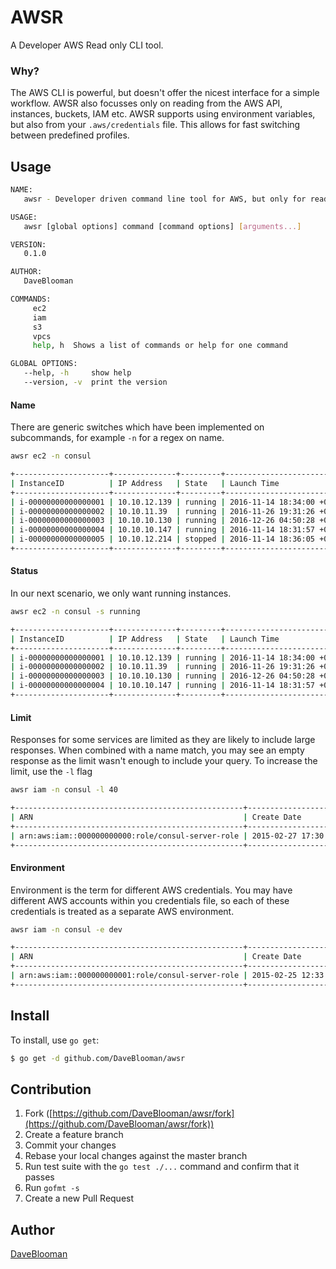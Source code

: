 # AWSR

A Developer AWS Read only CLI tool.  

### Why?

The AWS CLI is powerful, but doesn't offer the nicest interface for a simple workflow.  AWSR also focusses only on reading from the AWS API, instances, buckets, IAM etc.  AWSR supports using environment variables, but also from your `.aws/credentials` file.  This allows for fast switching between predefined profiles.

## Usage

```sh
NAME:
   awsr - Developer driven command line tool for AWS, but only for read.

USAGE:
   awsr [global options] command [command options] [arguments...]

VERSION:
   0.1.0

AUTHOR:
   DaveBlooman

COMMANDS:
     ec2
     iam
     s3
     vpcs
     help, h  Shows a list of commands or help for one command

GLOBAL OPTIONS:
   --help, -h     show help
   --version, -v  print the version
```


#### Name
There are generic switches which have been implemented on subcommands, for example `-n` for a regex on name.

```sh
awsr ec2 -n consul

+---------------------+--------------+---------+-------------------------------+--------+
| InstanceID          | IP Address   | State   | Launch Time                   | Name   |
+---------------------+--------------+---------+-------------------------------+--------+
| i-00000000000000001 | 10.10.12.139 | running | 2016-11-14 18:34:00 +0000 UTC | Consul |
| i-00000000000000002 | 10.10.11.39  | running | 2016-11-26 19:31:26 +0000 UTC | Consul |
| i-00000000000000003 | 10.10.10.130 | running | 2016-12-26 04:50:28 +0000 UTC | Consul |
| i-00000000000000004 | 10.10.10.147 | running | 2016-11-14 18:31:57 +0000 UTC | Consul |
| i-00000000000000005 | 10.10.12.214 | stopped | 2016-11-14 18:36:05 +0000 UTC | Consul |
+---------------------+--------------+---------+-------------------------------+--------+
```

#### Status
In our next scenario, we only want running instances.

```sh
awsr ec2 -n consul -s running

+---------------------+--------------+---------+-------------------------------+--------+
| InstanceID          | IP Address   | State   | Launch Time                   | Name   |
+---------------------+--------------+---------+-------------------------------+--------+
| i-00000000000000001 | 10.10.12.139 | running | 2016-11-14 18:34:00 +0000 UTC | Consul |
| i-00000000000000002 | 10.10.11.39  | running | 2016-11-26 19:31:26 +0000 UTC | Consul |
| i-00000000000000003 | 10.10.10.130 | running | 2016-12-26 04:50:28 +0000 UTC | Consul |
| i-00000000000000004 | 10.10.10.147 | running | 2016-11-14 18:31:57 +0000 UTC | Consul |
+---------------------+--------------+---------+-------------------------------+--------+
```

#### Limit

Responses for some services are limited as they are likely to include large responses.  When combined with a name match, you may see an empty response as the limit wasn't enough to include your query.  To increase the limit, use the `-l` flag

```sh
awsr iam -n consul -l 40

+---------------------------------------------------+-------------------------------+--------------------+-----------------------+
| ARN                                               | Create Date                   | Role Name          | Role ID               |
+---------------------------------------------------+-------------------------------+--------------------+-----------------------+
| arn:aws:iam::000000000000:role/consul-server-role | 2015-02-27 17:30:16 +0000 UTC | consul-server-role | AR000000000000000000K |
+---------------------------------------------------+-------------------------------+--------------------+-----------------------+
```

#### Environment

Environment is the term for different AWS credentials.  You may have different AWS accounts within you credentials file, so each of these credentials is treated as a separate AWS environment.

```sh
awsr iam -n consul -e dev

+---------------------------------------------------+-------------------------------+--------------------+-----------------------+
| ARN                                               | Create Date                   | Role Name          | Role ID               |
+---------------------------------------------------+-------------------------------+--------------------+-----------------------+
| arn:aws:iam::000000000001:role/consul-server-role | 2015-02-25 12:33:11 +0000 UTC | consul-server-role | AR000000000000000001K |
+---------------------------------------------------+-------------------------------+--------------------+-----------------------+
```


## Install

To install, use `go get`:

```bash
$ go get -d github.com/DaveBlooman/awsr
```

## Contribution

1. Fork ([https://github.com/DaveBlooman/awsr/fork](https://github.com/DaveBlooman/awsr/fork))
1. Create a feature branch
1. Commit your changes
1. Rebase your local changes against the master branch
1. Run test suite with the `go test ./...` command and confirm that it passes
1. Run `gofmt -s`
1. Create a new Pull Request

## Author

[DaveBlooman](https://github.com/DaveBlooman)
